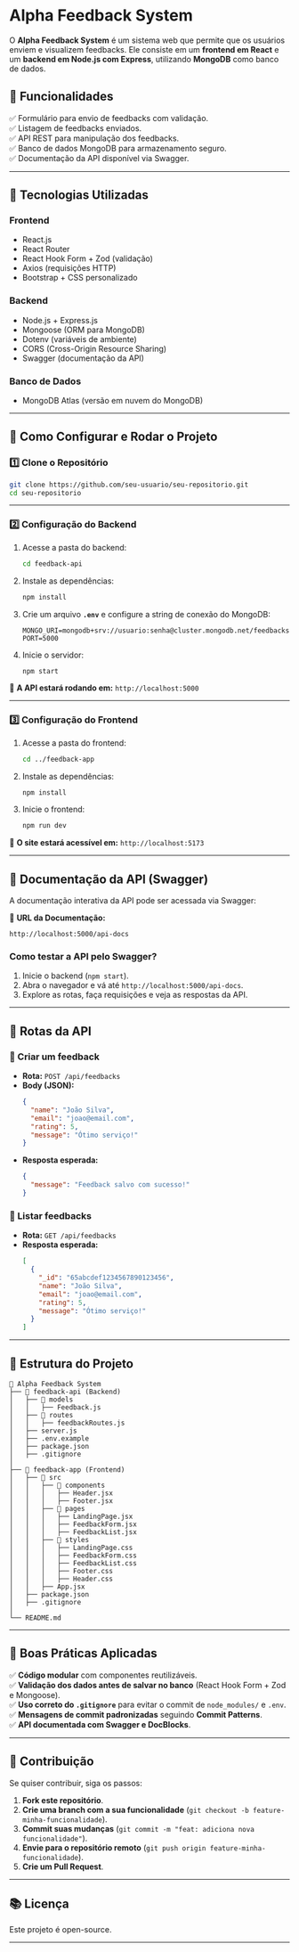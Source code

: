 # Alpha Feedback System

O **Alpha Feedback System** é um sistema web que permite que os usuários enviem e visualizem feedbacks. Ele consiste em um **frontend em React** e um **backend em Node.js com Express**, utilizando **MongoDB** como banco de dados.

## 👐 Funcionalidades
✅ Formulário para envio de feedbacks com validação.  
✅ Listagem de feedbacks enviados.  
✅ API REST para manipulação dos feedbacks.  
✅ Banco de dados MongoDB para armazenamento seguro.  
✅ Documentação da API disponível via Swagger.  

---

## 🚀 Tecnologias Utilizadas

### **Frontend**
- React.js
- React Router
- React Hook Form + Zod (validação)
- Axios (requisições HTTP)
- Bootstrap + CSS personalizado

### **Backend**
- Node.js + Express.js
- Mongoose (ORM para MongoDB)
- Dotenv (variáveis de ambiente)
- CORS (Cross-Origin Resource Sharing)
- Swagger (documentação da API)

### **Banco de Dados**
- MongoDB Atlas (versão em nuvem do MongoDB)

---

## 🔧 Como Configurar e Rodar o Projeto

### **1️⃣ Clone o Repositório**
```sh
git clone https://github.com/seu-usuario/seu-repositorio.git
cd seu-repositorio
```

---

### **2️⃣ Configuração do Backend**
1. Acesse a pasta do backend:
   ```sh
   cd feedback-api
   ```

2. Instale as dependências:
   ```sh
   npm install
   ```

3. Crie um arquivo **`.env`** e configure a string de conexão do MongoDB:
   ```
   MONGO_URI=mongodb+srv://usuario:senha@cluster.mongodb.net/feedbacksDB
   PORT=5000
   ```

4. Inicie o servidor:
   ```sh
   npm start
   ```

📌 **A API estará rodando em:** `http://localhost:5000`

---

### **3️⃣ Configuração do Frontend**
1. Acesse a pasta do frontend:
   ```sh
   cd ../feedback-app
   ```

2. Instale as dependências:
   ```sh
   npm install
   ```

3. Inicie o frontend:
   ```sh
   npm run dev
   ```

📌 **O site estará acessível em:** `http://localhost:5173`

---

## 📖 Documentação da API (Swagger)
A documentação interativa da API pode ser acessada via Swagger:

📌 **URL da Documentação:**
```
http://localhost:5000/api-docs
```

### **Como testar a API pelo Swagger?**
1. Inicie o backend (`npm start`).
2. Abra o navegador e vá até `http://localhost:5000/api-docs`.
3. Explore as rotas, faça requisições e veja as respostas da API.

---

## 🔄 Rotas da API

### **📌 Criar um feedback**
- **Rota:** `POST /api/feedbacks`
- **Body (JSON):**
  ```json
  {
    "name": "João Silva",
    "email": "joao@email.com",
    "rating": 5,
    "message": "Ótimo serviço!"
  }
  ```
- **Resposta esperada:**
  ```json
  {
    "message": "Feedback salvo com sucesso!"
  }
  ```

### **📌 Listar feedbacks**
- **Rota:** `GET /api/feedbacks`
- **Resposta esperada:**
  ```json
  [
    {
      "_id": "65abcdef1234567890123456",
      "name": "João Silva",
      "email": "joao@email.com",
      "rating": 5,
      "message": "Ótimo serviço!"
    }
  ]
  ```

---

## 🔦 Estrutura do Projeto
```
📆 Alpha Feedback System
├── 💚 feedback-api (Backend)
│   ├── 📂 models
│   │   ├── Feedback.js
│   ├── 📂 routes
│   │   ├── feedbackRoutes.js
│   ├── server.js
│   ├── .env.example
│   ├── package.json
│   ├── .gitignore
│
├── 💚 feedback-app (Frontend)
│   ├── 📂 src
│   │   ├── 📂 components
│   │   │   ├── Header.jsx
│   │   │   ├── Footer.jsx
│   │   ├── 📂 pages
│   │   │   ├── LandingPage.jsx
│   │   │   ├── FeedbackForm.jsx
│   │   │   ├── FeedbackList.jsx
│   │   ├── 📂 styles
│   │   │   ├── LandingPage.css
│   │   │   ├── FeedbackForm.css
│   │   │   ├── FeedbackList.css
│   │   │   ├── Footer.css
│   │   │   ├── Header.css
│   │   ├── App.jsx
│   ├── package.json
│   ├── .gitignore
│
└── README.md
```

---

## 💎 Boas Práticas Aplicadas
✅ **Código modular** com componentes reutilizáveis.  
✅ **Validação dos dados antes de salvar no banco** (React Hook Form + Zod e Mongoose).  
✅ **Uso correto do `.gitignore`** para evitar o commit de `node_modules/` e `.env`.  
✅ **Mensagens de commit padronizadas** seguindo **Commit Patterns**.  
✅ **API documentada com Swagger e DocBlocks**.  

---

## 🙏 Contribuição
Se quiser contribuir, siga os passos:
1. **Fork este repositório**.
2. **Crie uma branch com a sua funcionalidade** (`git checkout -b feature-minha-funcionalidade`).
3. **Commit suas mudanças** (`git commit -m "feat: adiciona nova funcionalidade"`).
4. **Envie para o repositório remoto** (`git push origin feature-minha-funcionalidade`).
5. **Crie um Pull Request**.

---

## 📚 Licença
Este projeto é open-source.

---

